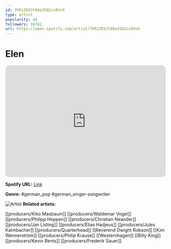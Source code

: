 ```yaml
---
id: 7hR13E9Jt08a35Q2is8VvO
type: artist
popularity: 44
followers: 16781
url: https://open.spotify.com/artist/7hR13E9Jt08a35Q2is8VvO
---
```

# Elen

<iframe style="border-radius:12px" src="https://open.spotify.com/embed/artist/7hR13E9Jt08a35Q2is8VvO" width="100%" height="352" frameBorder="0" allowfullscreen="" allow="autoplay; clipboard-write; encrypted-media; fullscreen; picture-in-picture" loading="lazy"></iframe>

**Spotify URL:** [Link](https://open.spotify.com/artist/7hR13E9Jt08a35Q2is8VvO)

**Genre:**  #german_pop #german_singer-songwriter

![Artist](https://i.scdn.co/image/ab67616d0000b273602820a50c64a868bf51f712)
**Related artists:**

[[producers/Kiko Masbaum]]
[[producers/Waldemar Vogel]]
[[producers/Philipp Hoppen]]
[[producers/Christian Neander]]
[[producers/Jan Listing]]
[[producers/Elias Hadjeus]]
[[producers/Jules Kalmbacher]]
[[producers/Quarterhead]]
[[Reverend Dwight Robson]]
[[Kim Wennerström]]
[[producers/Philip Krause]]
[[Westernhagen]]
[[Billy King]]
[[producers/Kevin Bents]]
[[producers/Frederik Sauer]]
